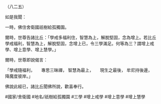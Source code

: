 （八二五）

如是我聞：

一時，佛住舍衛國祇樹給孤獨園。

爾時，世尊告諸比丘：「學戒多福利住，智慧為上，解脫堅固，念為增上。若比丘學戒福利，智慧為上，解脫堅固，念增上已，令三學滿足。何等為三？謂增上戒學、增上意學、增上慧學。」

爾時，世尊即說偈言：

「學戒隨福利，　　專思三昧禪，
智慧為最上，　　現生之最後，
牟尼持後邊，　　降魔度彼岸。」

佛說此經已，諸比丘聞佛所說，歡喜奉行。

#國家/舍衛國
#地名/祇樹給孤獨園
#三學
#增上戒學
#增上意學
#增上慧學
